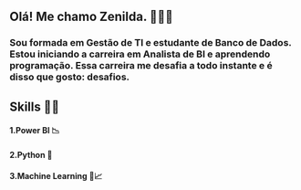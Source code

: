 ## Olá! Me chamo Zenilda. 👩‍💻👋
### Sou formada em Gestão de TI e estudante de Banco de Dados. Estou iniciando a carreira em Analista de BI e aprendendo programação. Essa carreira me desafia a todo instante e é disso que gosto: desafios.


## Skills 👩‍💻	
#### 1.Power BI 📉
#### 2.Python 🐍	
#### 3.Machine Learning	🤖📈
<!--
**Nina-Fonseca/Nina-Fonseca** is a ✨ _special_ ✨ repository because its `README.md` (this file) appears on your GitHub profile.

Here are some ideas to get you started:

- 🔭 I’m currently working on ...
- 🌱 I’m currently learning ...
- 👯 I’m looking to collaborate on ...
- 🤔 I’m looking for help with ...
- ## 💬 Ask me about 
### www.linkedin.com/in/zenildafonseca
- 📫 How to reach me: ...
- 😄 Pronouns: ...
- ⚡ Fun fact: ...
-->
